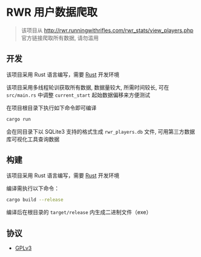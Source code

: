 # RWR 用户数据爬取

> 该项目从 http://rwr.runningwithrifles.com/rwr_stats/view_players.php 官方链接爬取所有数据, 请勿滥用

## 开发

该项目采用 Rust 语言编写，需要 [Rust](https://www.rust-lang.org/) 开发环境

该项目采用多线程轮训获取所有数据, 数据量较大, 所需时间较长, 可在 `src/main.rs` 中调整 `current_start` 起始数据偏移来方便测试

在项目根目录下执行如下命令即可编译
``` sh
cargo run
```

会在同目录下以 SQLite3 支持的格式生成 `rwr_players.db` 文件, 可用第三方数据库可视化工具查询数据

## 构建

该项目采用 Rust 语言编写，需要 [Rust](https://www.rust-lang.org/) 开发环境

编译需执行以下命令：
```bash
cargo build --release
```

编译后在根目录的 `target/release` 内生成二进制文件（exe）

## 协议

- [GPLv3](https://opensource.org/licenses/GPL-3.0)
